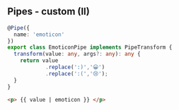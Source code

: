 ## Pipes - custom (II)

```ts
@Pipe({
  name: 'emoticon'
})
export class EmoticonPipe implements PipeTransform {
  transform(value: any, args?: any): any {
    return value
            .replace(':)','😀')
            .replace(':(','😢');
  }
}
```
```html
<p> {{ value | emoticon }} </p>
```